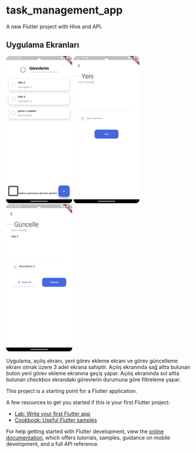 # task_management_app

A new Flutter project with Hive and API.

## Uygulama Ekranları 

<div class="row">
<img src="https://github.com/CanzzD/task_management_app/blob/f22903a0c8e06a84cde7cdabc78bb44037031840/home_view.png" height="400"/>
<img src="https://github.com/CanzzD/task_management_app/blob/f2598093ea9f668dfe4443efe6a0b75447aa22d8/new_task.png" height="400"/>
<img src="https://github.com/CanzzD/task_management_app/blob/f2598093ea9f668dfe4443efe6a0b75447aa22d8/update_task.png" height="400"/>

Uygulama, açılış ekranı, yeni görev ekleme ekranı ve görev güncelleme ekranı olmak üzere 3 adet ekrana sahiptir.
Açılış ekranında sağ altta bulunan buton yeni görev ekleme ekranına geçiş yapar.
Açılış ekranında sol altta bulunan checkbox ekrandaki görevlerin durumuna göre filtreleme yapar.

This project is a starting point for a Flutter application.

A few resources to get you started if this is your first Flutter project:

- [Lab: Write your first Flutter app](https://docs.flutter.dev/get-started/codelab)
- [Cookbook: Useful Flutter samples](https://docs.flutter.dev/cookbook)

For help getting started with Flutter development, view the
[online documentation](https://docs.flutter.dev/), which offers tutorials,
samples, guidance on mobile development, and a full API reference.
